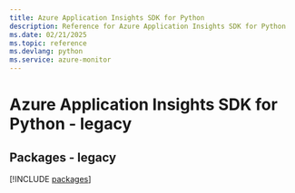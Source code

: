 ```yaml
---
title: Azure Application Insights SDK for Python
description: Reference for Azure Application Insights SDK for Python
ms.date: 02/21/2025
ms.topic: reference
ms.devlang: python
ms.service: azure-monitor
---
```

# Azure Application Insights SDK for Python - legacy
## Packages - legacy
[!INCLUDE [packages](application-insights-index.md)]